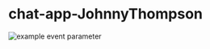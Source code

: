 # chat-app-JohnnyThompson

![example event parameter](https://github.com/TFS-iOS/chat-app-JohnnyThompson/actions/workflows/github.yml/badge.svg?)
